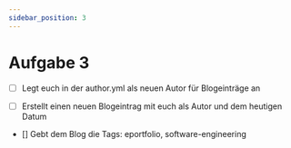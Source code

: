 ```yaml
---
sidebar_position: 3
---
```


# Aufgabe 3

- [ ] Legt euch in der author.yml als neuen Autor für Blogeinträge an

- [ ] Erstellt einen neuen Blogeintrag mit euch als Autor und dem heutigen Datum

- [] Gebt dem Blog die Tags: eportfolio, software-engineering